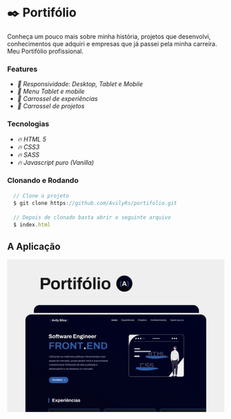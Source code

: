 # :black_nib: Portifólio

Conheça um pouco mais sobre minha história, projetos que desenvolvi, conhecimentos que adquiri e empresas que já passei pela minha carreira. Meu Portifólio profissional.

### Features

- *:pencil: Responsividade: Desktop, Tablet e Mobile*
- *:pencil: Menu Tablet e mobile*
- *:pencil: Carrossel de experiências*
- *:pencil: Carrossel de projetos*

### Tecnologias

- *:fire: HTML 5*
- *:fire: CSS3*
- *:fire: SASS*
- *:fire: Javascript puro (Vanilla)*

### Clonando e Rodando
```javascript
  // Clone o projeto
  $ git clone https://github.com/AvilyRs/portifolio.git

  // Depois de clonado basta abrir o seguinte arquivo
  $ index.html
```

## A Aplicação

![cover](https://github.com/AvilyRs/avilyrs/blob/master/projects-images/portifolio/cover.png?raw=true)
